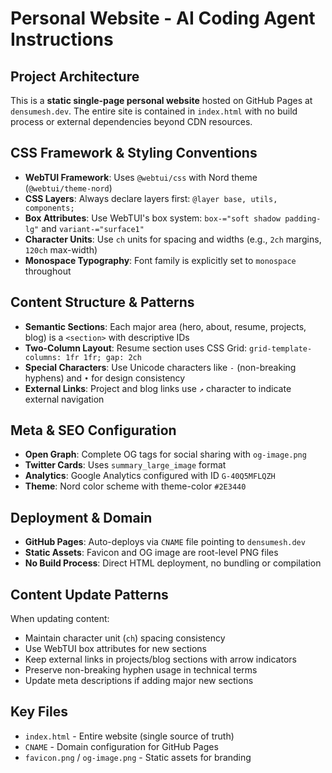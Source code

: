 # Personal Website - AI Coding Agent Instructions

## Project Architecture

This is a **static single-page personal website** hosted on GitHub Pages at `densumesh.dev`. The entire site is contained in `index.html` with no build process or external dependencies beyond CDN resources.

## CSS Framework & Styling Conventions

- **WebTUI Framework**: Uses `@webtui/css` with Nord theme (`@webtui/theme-nord`)
- **CSS Layers**: Always declare layers first: `@layer base, utils, components;`
- **Box Attributes**: Use WebTUI's box system: `box-="soft shadow padding-lg"` and `variant-="surface1"`
- **Character Units**: Use `ch` units for spacing and widths (e.g., `2ch` margins, `120ch` max-width)
- **Monospace Typography**: Font family is explicitly set to `monospace` throughout

## Content Structure & Patterns

- **Semantic Sections**: Each major area (hero, about, resume, projects, blog) is a `<section>` with descriptive IDs
- **Two-Column Layout**: Resume section uses CSS Grid: `grid-template-columns: 1fr 1fr; gap: 2ch`
- **Special Characters**: Use Unicode characters like `‑` (non-breaking hyphens) and `•` for design consistency
- **External Links**: Project and blog links use `↗` character to indicate external navigation

## Meta & SEO Configuration

- **Open Graph**: Complete OG tags for social sharing with `og-image.png`
- **Twitter Cards**: Uses `summary_large_image` format
- **Analytics**: Google Analytics configured with ID `G-40Q5MFLQZH`
- **Theme**: Nord color scheme with theme-color `#2E3440`

## Deployment & Domain

- **GitHub Pages**: Auto-deploys via `CNAME` file pointing to `densumesh.dev`
- **Static Assets**: Favicon and OG image are root-level PNG files
- **No Build Process**: Direct HTML deployment, no bundling or compilation

## Content Update Patterns

When updating content:

- Maintain character unit (`ch`) spacing consistency
- Use WebTUI box attributes for new sections
- Keep external links in projects/blog sections with arrow indicators
- Preserve non-breaking hyphen usage in technical terms
- Update meta descriptions if adding major new sections

## Key Files

- `index.html` - Entire website (single source of truth)
- `CNAME` - Domain configuration for GitHub Pages
- `favicon.png` / `og-image.png` - Static assets for branding
